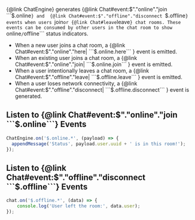 {@link ChatEngine} generates {@link Chat#event:$"."online"."join ```$.online```} and  {@link Chat#event:$"."offline"."disconnect ```$.offline```} events when users ```join``` or {@link Chat#leave ```leave```} chat rooms. These events can be consumed by other users in the chat room to show ```online```/```offline``` status indicators.

- When a new user joins a chat room, a {@link Chat#event:$"."online"."here|  ```$.online.here``` } event is emitted.
- When an existing user joins a chat room, a {@link Chat#event:$"."online"."join|  ```$.online.join``` } event is emitted.
- When a user intentionally leaves a chat room, a {@link Chat#event:$"."offline"."leave|  ```$.offline.leave``` } event is emitted.
- When a user loses network connectivity, a {@link Chat#event:$"."offline"."disconnect|  ```$.offline.disconnect``` } event is generated.

## Listen to {@link Chat#event:$"."online"."join ```$.online```} Events

```js
ChatEngine.on('$.online.*', (payload) => {
  appendMessage('Status', payload.user.uuid + ' is in this room!');
});
```

## Listen to {@link Chat#event:$"."offline"."disconnect ```$.offline```} Events

```js
chat.on('$.offline.*', (data) => {
    console.log('User left the room:', data.user);
});
```
